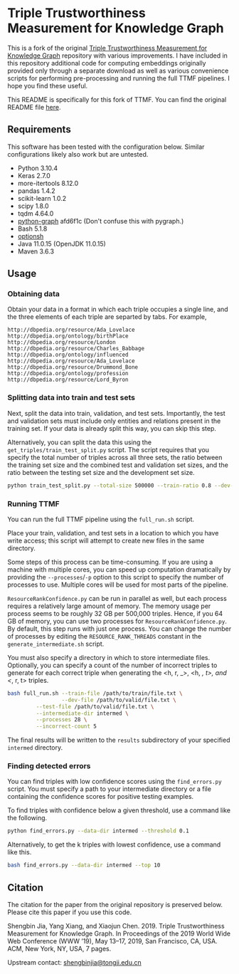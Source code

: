 # Triple Trustworthiness Measurement for Knowledge Graph

This is a fork of the original [Triple Trustworthiness Measurement for Knowledge Graph](https://github.com/TJUNLP/TTMF) repository with various improvements. I have included in this repository additional code for computing embeddings originally provided only through a separate download as well as various convenience scripts for performing pre-processing and running the full TTMF pipelines. I hope you find these useful.

This README is specifically for this fork of TTMF. You can find the original README file [here](README.md).

## Requirements

This software has been tested with the configuration below. Similar configurations likely also work but are untested.

* Python 3.10.4
* Keras 2.7.0
* more-itertools 8.12.0
* pandas 1.4.2
* scikit-learn 1.0.2
* scipy 1.8.0
* tqdm 4.64.0
* [python-graph](https://github.com/Shoobx/python-graph/) afd6f1c (Don't confuse this with pygraph.)
* Bash 5.1.8
* [optionsh](https://github.com/actapia/optionsh)
* Java 11.0.15 (OpenJDK 11.0.15)
* Maven 3.6.3

## Usage

### Obtaining data
 
Obtain your data in a format in which each triple occupies a single line, and the three elements of each triple are separted by tabs. For example,

```
http://dbpedia.org/resource/Ada_Lovelace	http://dbpedia.org/ontology/birthPlace	http://dbpedia.org/resource/London
http://dbpedia.org/resource/Charles_Babbage	http://dbpedia.org/ontology/influenced	http://dbpedia.org/resource/Ada_Lovelace
http://dbpedia.org/resource/Drummond_Bone	http://dbpedia.org/ontology/profession	http://dbpedia.org/resource/Lord_Byron
```

### Splitting data into train and test sets

Next, split the data into train, validation, and test sets. Importantly, the test and validation sets must include only entities and relations present in the training set. If your data is already split this way, you can skip this step.

Alternatively, you can split the data this using the `get_triples/train_test_split.py` script. The script requires that you specify the total number of triples across all three sets, the ratio between the training set size and the combined test and validation set sizes, and the ratio between the testing set size and the development set size.

```bash
python train_test_split.py --total-size 500000 --train-ratio 0.8 --dev-ratio 0.5
```

### Running TTMF

You can run the full TTMF pipeline using the `full_run.sh` script.

Place your train, validation, and test sets in a location to which you have write access; this script will attempt to create new files in the same directory.

Some steps of this process can be time-consuming. If you are using a machine with multiple cores, you can speed up computation dramatically by providing the `--processes`/`-p` option to this script to specify the number of processes to use. Multiple cores will be used for most parts of the pipeline.

`ResourceRankConfidence.py` can be run in parallel as well, but each process requires a relatively large amount of memory. The memory usage per process seems to be roughly 32 GB per 500,000 triples. Hence, if you 64 GB of memory, you can use two processes for `ResourceRankConfidence.py`. By default, this step runs with just one process. You can change the number of processes by editing the `RESOURCE_RANK_THREADS` constant in the `generate_intermediate.sh` script.

You must also specify a directory in which to store intermediate files. Optionally, you can specify a count of the number of incorrect triples to generate for each correct triple when generating the <h, r, _>, <h, _, t>, and <_, r, t> triples.

```bash
bash full_run.sh --train-file /path/to/train/file.txt \
                 --dev-file /path/to/valid/file.txt \
		 --test-file /path/to/valid/file.txt \
		 --intermediate-dir intermed \
		 --processes 28 \
		 --incorrect-count 5
```

The final results will be written to the `results` subdirectory of your specified `intermed` directory.

### Finding detected errors

You can find triples with low confidence scores using the `find_errors.py` script. You must specify a path to your intermediate directory or a file containing the confidence scores for positive testing examples.

To find triples with confidence below a given threshold, use a command like the following.

```bash
python find_errors.py --data-dir intermed --threshold 0.1
```

Alternatively, to get the k triples with lowest confidence, use a command like this.

```bash
bash find_errors.py --data-dir intermed --top 10
```

## Citation

The citation for the paper from the original repository is preserved below. Please cite this paper if you use this code.

Shengbin Jia, Yang Xiang, and Xiaojun Chen. 2019. Triple Trustworthiness Measurement for Knowledge Graph. In Proceedings of the 2019 World Wide Web Conference (WWW ’19), May 13–17, 2019, San Francisco, CA, USA. ACM, New York, NY, USA, 7 pages. 

Upstream contact: shengbinjia@tongji.edu.cn